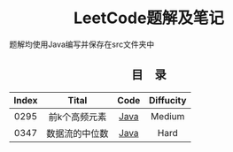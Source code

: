 <h1 align="center">LeetCode题解及笔记</h1>
<p>题解均使用Java编写并保存在src文件夹中</p>
<h2 align="center">目&emsp;录</h2>
<table align="center" style="width: 100%; table-layout: fixed; border-collapse: collapse;">
  <thead>
    <tr>
      <th style="text-align: center;">Index</th>
      <th style="text-align: center;">Tital</th>
      <th style="text-align: center;">Code</th>
      <th style="text-align: center;">Diffucity</th>
    </tr>
  </thead>
  <tbody>
    <tr>
      <td style="text-align: center;">0295</td>
      <td style="text-align: center;">前k个高频元素</td>
      <td style="text-align: center;"><a href="https://github.com/HKandWJJ/LeetCode/tree/master/src/Heap0347_topKFrequent">Java</a></td>
      <td style="text-align: center;">Medium</td>
    </tr>
    <tr>
      <td style="text-align: center;">0347</td>
      <td style="text-align: center;">数据流的中位数</td>
      <td style="text-align: center;"><a href="https://github.com/HKandWJJ/LeetCode/tree/master/src/Heap0295_findMedian">Java</a></td>
      <td style="text-align: center;">Hard</td>
    </tr>
  </tbody>
</table>